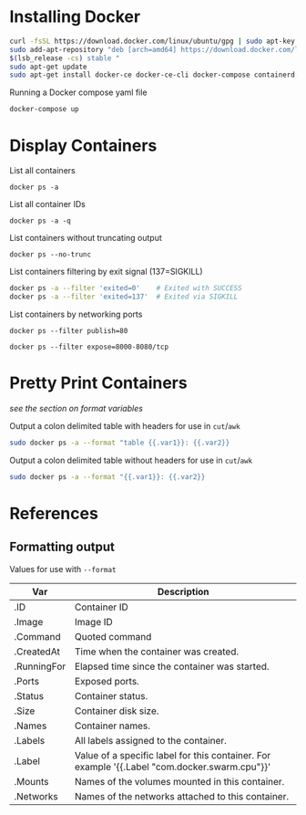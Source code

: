 # Installing Docker
```bash
curl -fsSL https://download.docker.com/linux/ubuntu/gpg | sudo apt-key add -
sudo add-apt-repository "deb [arch=amd64] https://download.docker.com/linux/ubuntu \
$(lsb_release -cs) stable "
sudo apt-get update
sudo apt-get install docker-ce docker-ce-cli docker-compose containerd.io -y
```
Running a Docker compose yaml file
```
docker-compose up
```

# Display Containers

List all containers
```
docker ps -a
```

List all container IDs
```
docker ps -a -q
```

List containers without truncating output
```
docker ps --no-trunc
```

List containers filtering by exit signal (137=SIGKILL)
```bash
docker ps -a --filter 'exited=0'    # Exited with SUCCESS
docker ps -a --filter 'exited=137'  # Exited via SIGKILL
```

List containers by networking ports
```
docker ps --filter publish=80

docker ps --filter expose=8000-8080/tcp
```

# Pretty Print Containers

*see the section on format variables*

Output a colon delimited table with headers for use in `cut`/`awk`
```bash
sudo docker ps -a --format "table {{.var1}}: {{.var2}}
```

Output a colon delimited table without headers for use in `cut`/`awk`
```bash
sudo docker ps -a --format "{{.var1}}: {{.var2}}
```

# References

## Formatting output
Values for use with `--format`

| Var | Description |
| -- | -- |
| .ID | Container ID |
| .Image | Image ID |
| .Command | Quoted command |
| .CreatedAt | Time when the container was created. |
| .RunningFor | Elapsed time since the container was started. |
| .Ports | Exposed ports. |
| .Status | Container status. |
| .Size | Container disk size. |
| .Names | Container names. |
| .Labels | All labels assigned to the container. |
| .Label | Value of a specific label for this container. For example '{{.Label "com.docker.swarm.cpu"}}' |
| .Mounts | Names of the volumes mounted in this container. |
| .Networks | Names of the networks attached to this container. |




